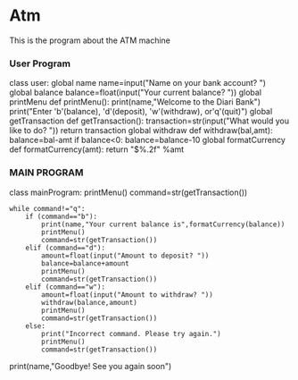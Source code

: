 # Atm
This is the program about the ATM machine
### User Program ###
class user:
    global name
    name=input("Name on your bank account? ")
    global balance
    balance=float(input("Your current balance? "))
    global printMenu
    def printMenu():
        print(name,"Welcome to the Diari Bank")
        print("Enter 'b'(balance), 'd'(deposit), 'w'(withdraw), or'q'(quit)")
    global getTransaction
    def getTransaction():
        transaction=str(input("What would you like to do? "))
        return transaction
    global withdraw
    def withdraw(bal,amt):
        balance=bal-amt
        if balance<0:
            balance=balance-10
    global formatCurrency
    def formatCurrency(amt):
        return "$%.2f" %amt

### MAIN PROGRAM ###
class mainProgram:
    printMenu()
    command=str(getTransaction())

    while command!="q":
        if (command=="b"):
            print(name,"Your current balance is",formatCurrency(balance))
            printMenu()
            command=str(getTransaction())
        elif (command=="d"):
            amount=float(input("Amount to deposit? "))
            balance=balance+amount
            printMenu()
            command=str(getTransaction())
        elif (command=="w"):
            amount=float(input("Amount to withdraw? "))
            withdraw(balance,amount)
            printMenu()
            command=str(getTransaction())
        else:
            print("Incorrect command. Please try again.")
            printMenu()
            command=str(getTransaction())

print(name,"Goodbye! See you again soon")
